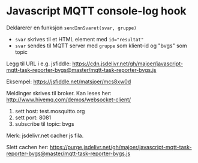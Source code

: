 # Javascript MQTT console-log hook

Deklarerer en funksjon `sendInnSvaret(svar, gruppe)`

- `svar` skrives til et HTML element med `id="resultat"`
- `svar` sendes til MQTT server med `gruppe` som klient-id og "bvgs" som topic

Legg til URL i e.g. jsfiddle: https://cdn.jsdelivr.net/gh/majoer/javascript-mqtt-task-reporter-bvgs@master/mqtt-task-reporter-bvgs.js

Eksempel: https://jsfiddle.net/matsjoer/mcs8xw0d

Meldinger skrives til broker. Kan leses her: http://www.hivemq.com/demos/websocket-client/

1. sett host: test.mosquitto.org
2. sett port: 8081
3. subscribe til topic: bvgs


Merk:
jsdelivr.net cacher js fila. 

Slett cachen her: https://purge.jsdelivr.net/gh/majoer/javascript-mqtt-task-reporter-bvgs@master/mqtt-task-reporter-bvgs.js
